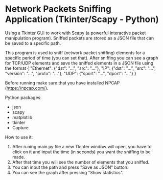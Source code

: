# Network Packets Sniffing Application (Tkinter/Scapy - Python)
Using a Tkinter GUI to work with Scapy (a powerful interactive packet manipulation program). Sniffed packets are stored as a JSON file that can be saved to a specific path.

This program is used to sniff (network packet sniffing) elements for a specific period of time (you can set that). After sniffing you can see a graph for TCP/UDP elements and save the sniffed elements in a JSON file using the format {
 "Ethernet": {"dst": "...", "src": "..."}, 
 "IP": {"dst": "...", "src": "...", "version": "...", "proto": "..."}, "UDP": {"sport": "...", "dport": "..."}
}

Before running make sure that you  have installed NPCAP (https://npcap.com/).

Python packages:
- json
- scapy
- matplotlib
- tkinter
- Capture

How to use it: 
1. After runing main.py file a new Tkinter window will open, you have to click on it and input the time (in seconds) you want the sniffing to be made.
2. After that time you will see the number of elements that you sniffed.
3. You can input the path and press "Save as JSON" button.
4. You can see the graph after pressing "Show statistics".


